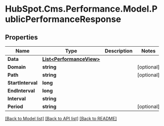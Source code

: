# HubSpot.Cms.Performance.Model.PublicPerformanceResponse

## Properties

Name | Type | Description | Notes
------------ | ------------- | ------------- | -------------
**Data** | [**List&lt;PerformanceView&gt;**](PerformanceView.md) |  | 
**Domain** | **string** |  | [optional] 
**Path** | **string** |  | [optional] 
**StartInterval** | **long** |  | 
**EndInterval** | **long** |  | 
**Interval** | **string** |  | 
**Period** | **string** |  | [optional] 

[[Back to Model list]](../README.md#documentation-for-models) [[Back to API list]](../README.md#documentation-for-api-endpoints) [[Back to README]](../README.md)

